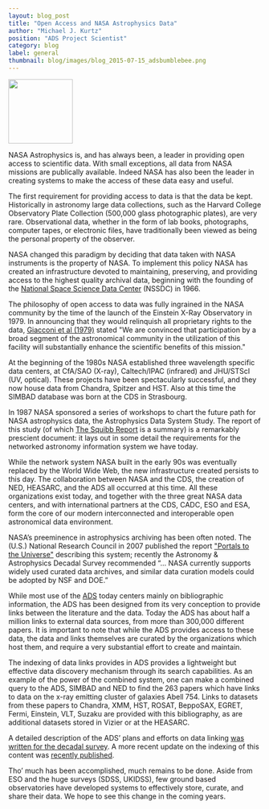 ```yaml
---
layout: blog_post
title: "Open Access and NASA Astrophysics Data"
author: "Michael J. Kurtz"
position: "ADS Project Scientist"
category: blog
label: general
thumbnail: blog/images/blog_2015-07-15_adsbumblebee.png
---
```

<img src="http://www.nasa.gov/sites/default/files/images/nasaLogo-570x450.png" width="128"><p>

NASA Astrophysics is, and has always been, a leader in providing open access to scientific data.  With small exceptions, all data from  NASA missions are publically available.  Indeed NASA has also been the leader in creating systems to make the access of these data easy and useful.

The first requirement for providing access to data is that the data be kept.  Historically in astronomy large data collections, such as the Harvard College Observatory Plate Collection (500,000 glass photographic plates), are very rare. Observational data, whether in the form of lab books, photographs, computer tapes, or electronic files, have traditionally been viewed as being the personal property of the observer.

NASA changed this paradigm by deciding that data taken with NASA instruments is the property of NASA.  To implement this policy NASA has created an infrastructure devoted to maintaining, preserving, and providing access to the highest quality archival data, beginning with the founding of the [National Space Science Data Center](http://nssdc.gsfc.nasa.gov/) (NSSDC) in 1966.

The philosophy of open access to data was fully ingrained in the NASA community by the time of the launch of the Einstein X-Ray Observatory in 1979.  In announcing that they would relinquish all proprietary rights to the data, [Giacconi et al (1979)](https://ui.adsabs.harvard.edu/#abs/1979ApJ...230..540G/) stated "We are convinced that participation by a broad segment of the astronomical community in the utilization of this facility will substantially enhance the scientific benefits of this mission."

At the beginning of the 1980s NASA established three wavelength specific data centers, at CfA/SAO (X-ray), Caltech/IPAC (infrared) and JHU/STScI (UV, optical).  These projects have been spectacularly successful, and they now house data from Chandra, Spitzer and HST.  Also at this time the SIMBAD database was born at the CDS in Strasbourg.

In 1987 NASA sponsored a series of workshops to chart the future path for NASA astrophysics data, the Astrophysics Data System Study.  The report of this study (of which [The Squibb Report](https://ui.adsabs.harvard.edu/#abs/1979ApJ...230..540G/) is a summary) is a remarkably prescient document: it lays out in some detail the requirements for the networked astronomy information system we have today.

While the network system NASA built in the early 90s was eventually replaced by the World Wide Web, the new infrastructure created persists to this day.  The collaboration between NASA and the CDS, the creation of NED, HEASARC, and the ADS all occurred at this time.  All these organizations exist today, and together with the three great NASA data centers, and with international partners at the CDS, CADC, ESO and ESA, form the core of our modern interconnected and interoperable open astronomical data environment.

NASA’s preeminence in astrophysics archiving has been often noted.  The (U.S.) National Research Council in 2007 published the report ["Portals to the Universe"](http://www.nap.edu/catalog/11909/portals-to-the-universe-the-nasa-astronomy-science-centers) describing this system; recently the Astronomy & Astrophysics Decadal Survey recommended “... NASA currently supports widely used curated data archives, and similar data curation models could be adopted by NSF and DOE.”

While most use of the [ADS](http://ads.harvard.edu) today centers mainly on bibliographic information, the ADS has been designed from its very conception to provide links between the literature and the data.  Today the ADS has about half a million links to external data sources, from more than 300,000 different papers.  It is important to note that while the ADS provides access to these data, the data and links themselves are curated by the organizations which host them, and require a very substantial effort to create and maintain.

The indexing of data links provides in ADS provides a lightweight but effective data discovery mechanism through its search capabilities.  As an example of the power of the combined system, one can make a combined query to the ADS, SIMBAD and NED to find the 263 papers which have links to data on the x-ray emitting cluster of galaxies Abell 754.  Links to datasets from these papers to Chandra, XMM, HST, ROSAT, BeppoSAX, EGRET, Fermi, Einstein, VLT, Suzaku are provided with this bibliography, as are additional datasets stored in Vizier or at the HEASARC.

A detailed description of the ADS’ plans and efforts on data linking [was written for the decadal survey](https://ui.adsabs.harvard.edu/#abs/2009astro2010P..28K/).  A more recent update on the indexing of this content was [recently published](https://ui.adsabs.harvard.edu/#abs/2016arXiv160107858A/).

Tho’ much has been accomplished, much remains to be done.  Aside from ESO and the huge surveys (SDSS, UKIDSS), few ground based observatories have developed systems to effectively store, curate, and share their data.  We hope to see this change in the coming years.
